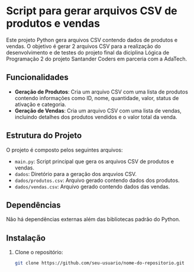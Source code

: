 # Script para gerar arquivos CSV de produtos e vendas

Este projeto Python gera arquivos CSV contendo dados de produtos e vendas. O objetivo é gerar 2 arquivos CSV para a realização do desenvolvimento e de testes do projeto final da diciplina Lógica de Programação 2 do projeto Santander Coders em parceria com a AdaTech.

## Funcionalidades

- **Geração de Produtos**: Cria um arquivo CSV com uma lista de produtos contendo informações como ID, nome, quantidade, valor, status de ativação e categoria.
- **Geração de Vendas**: Cria um arquivo CSV com uma lista de vendas, incluindo detalhes dos produtos vendidos e o valor total da venda.

## Estrutura do Projeto

O projeto é composto pelos seguintes arquivos:

- `main.py`: Script principal que gera os arquivos CSV de produtos e vendas.
- `dados`: Diretório para a geração dos arquvios CSV.
- `dados/produtos.csv`: Arquivo gerado contendo dados dos produtos.
- `dados/vendas.csv`: Arquivo gerado contendo dados das vendas.

## Dependências

Não há dependências externas além das bibliotecas padrão do Python.

## Instalação

1. Clone o repositório:
   ```bash
   git clone https://github.com/seu-usuario/nome-do-repositorio.git
   